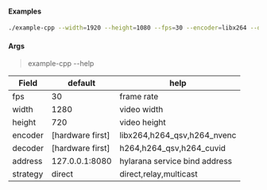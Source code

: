 #### Examples

```sh
./example-cpp --width=1920 --height=1080 --fps=30 --encoder=libx264 --decoder=h264 --address=127.0.0.1:8080 --strategy=relay
```

#### Args

> example-cpp --help

| Field    | default          | help                          |
| -------- | ---------------- | ----------------------------- |
| fps      | 30               | frame rate                    |
| width    | 1280             | video width                   |
| height   | 720              | video height                  |
| encoder  | [hardware first] | libx264,h264_qsv,h264_nvenc   |
| decoder  | [hardware first] | h264,h264_qsv,h264_cuvid      |
| address  | 127.0.0.1:8080   | hylarana service bind address |
| strategy | direct           | direct,relay,multicast        |
